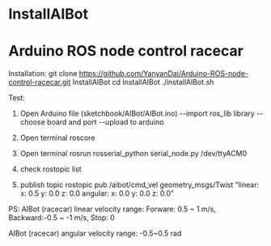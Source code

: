 # InstallAIBot
# Arduino ROS node control racecar

Installation:
git clone https://github.com/YanyanDai/Arduino-ROS-node-control-racecar.git InstallAIBot
cd InstallAIBot
./installAIBot.sh

Test:
1. Open Arduino file (sketchbook/AIBot/AIBot.ino)
--import ros_lib library
--choose board and port
--upload to arduino

2. Open terminal
roscore

3. Open terminal
rosrun rosserial_python serial_node.py /dev/ttyACM0

4. check rostopic list

5. publish topic
rostopic pub /aibot/cmd_vel geometry_msgs/Twist "linear:
        x: 0.5
        y: 0.0
        z: 0.0
angular:
        x: 0.0
        y: 0.0
        z: 0.0" 
        
PS: AIBot (racecar) linear velocity range: 
    Forware: 0.5 ~ 1 m/s, Backward:-0.5 ~ -1 m/s, Stop: 0
   
   AIBot (racecar) angular velocity range: 
    -0.5~0.5 rad


